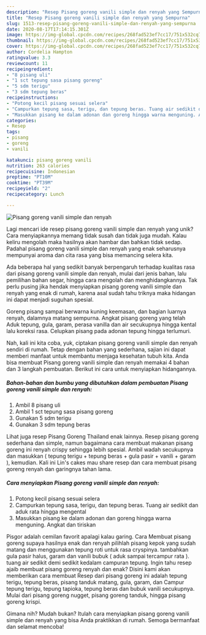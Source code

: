 ```yaml
---
description: "Resep Pisang goreng vanili simple dan renyah yang Sempurna"
title: "Resep Pisang goreng vanili simple dan renyah yang Sempurna"
slug: 1513-resep-pisang-goreng-vanili-simple-dan-renyah-yang-sempurna
date: 2020-08-17T17:14:15.301Z
image: https://img-global.cpcdn.com/recipes/268fad523ef7cc17/751x532cq70/pisang-goreng-vanili-simple-dan-renyah-foto-resep-utama.jpg
thumbnail: https://img-global.cpcdn.com/recipes/268fad523ef7cc17/751x532cq70/pisang-goreng-vanili-simple-dan-renyah-foto-resep-utama.jpg
cover: https://img-global.cpcdn.com/recipes/268fad523ef7cc17/751x532cq70/pisang-goreng-vanili-simple-dan-renyah-foto-resep-utama.jpg
author: Cordelia Hampton
ratingvalue: 3.3
reviewcount: 11
recipeingredient:
- "8 pisang uli"
- "1 sct tepung sasa pisang goreng"
- "5 sdm terigu"
- "3 sdm tepung beras"
recipeinstructions:
- "Potong kecil pisang sesuai selera"
- "Campurkan tepung sasa, terigu, dan tepung beras. Tuang air sedikit dan aduk rata hingga mengental"
- "Masukkan pisang ke dalam adonan dan goreng hingga warna menguning. Angkat dan tiriskan"
categories:
- Resep
tags:
- pisang
- goreng
- vanili

katakunci: pisang goreng vanili 
nutrition: 263 calories
recipecuisine: Indonesian
preptime: "PT10M"
cooktime: "PT39M"
recipeyield: "2"
recipecategory: Lunch

---
```



![Pisang goreng vanili simple dan renyah](https://img-global.cpcdn.com/recipes/268fad523ef7cc17/751x532cq70/pisang-goreng-vanili-simple-dan-renyah-foto-resep-utama.jpg)

Lagi mencari ide resep pisang goreng vanili simple dan renyah yang unik? Cara menyiapkannya memang tidak susah dan tidak juga mudah. Kalau keliru mengolah maka hasilnya akan hambar dan bahkan tidak sedap. Padahal pisang goreng vanili simple dan renyah yang enak seharusnya mempunyai aroma dan cita rasa yang bisa memancing selera kita.

Ada beberapa hal yang sedikit banyak berpengaruh terhadap kualitas rasa dari pisang goreng vanili simple dan renyah, mulai dari jenis bahan, lalu pemilihan bahan segar, hingga cara mengolah dan menghidangkannya. Tak perlu pusing jika hendak menyiapkan pisang goreng vanili simple dan renyah yang enak di rumah, karena asal sudah tahu triknya maka hidangan ini dapat menjadi suguhan spesial.

Goreng pisang sampai berwarna kuning keemasan, dan bagian luarnya renyah, dalamnya matang sempurna. Angkat pisang goreng yang telah Aduk tepung, gula, garam, perasa vanilla dan air secukupnya hingga kental lalu koreksi rasa. Celupkan pisang pada adonan tepung hingga terlumuri.


Nah, kali ini kita coba, yuk, ciptakan pisang goreng vanili simple dan renyah sendiri di rumah. Tetap dengan bahan yang sederhana, sajian ini dapat memberi manfaat untuk membantu menjaga kesehatan tubuh kita. Anda bisa membuat Pisang goreng vanili simple dan renyah memakai 4 bahan dan 3 langkah pembuatan. Berikut ini cara untuk menyiapkan hidangannya.

<!--inarticleads1-->

##### Bahan-bahan dan bumbu yang dibutuhkan dalam pembuatan Pisang goreng vanili simple dan renyah:

1. Ambil 8 pisang uli
1. Ambil 1 sct tepung sasa pisang goreng
1. Gunakan 5 sdm terigu
1. Gunakan 3 sdm tepung beras


Lihat juga resep Pisang Goreng Thailand enak lainnya. Resep pisang goreng sederhana dan simple, namun bagaimana cara membuat makanan pisang goreng ini renyah crispy sehingga lebih spesial. Ambil wadah secukupnya dan masukkan ( tepung terigu + tepung beras + gula pasir + vanili + garam ), kemudian. Kali ini Lin&#39;s cakes mau share resep dan cara membuat pisang goreng renyah dan garingnya tahan lama. 

<!--inarticleads2-->

##### Cara menyiapkan Pisang goreng vanili simple dan renyah:

1. Potong kecil pisang sesuai selera
1. Campurkan tepung sasa, terigu, dan tepung beras. Tuang air sedikit dan aduk rata hingga mengental
1. Masukkan pisang ke dalam adonan dan goreng hingga warna menguning. Angkat dan tiriskan


Pisgor adalah cemilan favorit apalagi kalau garing. Cara Membuat pisang goreng supaya hasilnya enak dan renyah pilihlah pisang kepok yang sudah matang dan menggunakan tepung roti untuk rasa cryspinya. tambahkan gula pasir halus, garam dan vanili bubuk ( aduk sampai tercampur rata ). tuang air sedikit demi sedikit kedalam campuran tepung. Ingin tahu resep ajaib membuat pisang goreng renyah dan enak? Disini kami akan memberikan cara membuat Resep dari pisang goreng ini adalah tepung terigu, tepung beras, pisang tanduk matang, gula, garam, dan Campur tepung terigu, tepung tapioka, tepung beras dan bubuk vanili secukupnya. Mulai dari pisang goreng nugget, pisang goreng tanduk, hingga pisang goreng krispi. 

Gimana nih? Mudah bukan? Itulah cara menyiapkan pisang goreng vanili simple dan renyah yang bisa Anda praktikkan di rumah. Semoga bermanfaat dan selamat mencoba!
